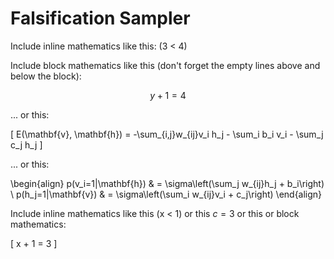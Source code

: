 # Falsification Sampler

Include inline mathematics like this: \(3 < 4\)

Include block mathematics like this (don't forget the empty lines above and below the block):

$$  
y + 1 = 4 
$$

... or this:

\[
E(\mathbf{v}, \mathbf{h}) = -\sum_{i,j}w_{ij}v_i h_j - \sum_i b_i v_i - \sum_j c_j h_j
\]

... or this:

\begin{align}
    p(v_i=1|\mathbf{h}) & = \sigma\left(\sum_j w_{ij}h_j + b_i\right) \\
    p(h_j=1|\mathbf{v}) & = \sigma\left(\sum_i w_{ij}v_i + c_j\right)
\end{align}


Include inline mathematics like this \(x < 1\) or this $c = 3$ or this
or block mathematics:

\[
x + 1 = 3
\]



